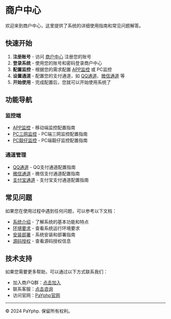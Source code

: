# 商户中心

欢迎来到商户中心，这里提供了系统的详细使用指南和常见问题解答。

## 快速开始

1. **注册账号** - 访问 [商户中心](https://merch.PaYphp.cn/) 注册您的账号
2. **登录系统** - 使用您的账号和密码登录商户中心
3. **配置监控** - 根据您的需求配置 [APP监控](./fqa/jk/APP.md) 或 PC监控
4. **设置通道** - 配置您的支付通道，如 [QQ通道](./fqa/td/qq.md)、[微信通道](./fqa/td/wx.md) 等
5. **开始使用** - 完成配置后，您就可以开始使用系统了

## 功能导航

### 监控端
- [APP监控](./fqa/jk/APP.md) - 移动端监控配置指南
- [PC三网监控](./fqa/jk/pcxd.md) - PC端三网监控配置指南
- [PC靓仔监控](./fqa/jk/pclz.md) - PC端靓仔监控配置指南

### 通道管理
- [QQ通道](./fqa/td/qq.md) - QQ支付通道配置指南
- [微信通道](./fqa/td/wx.md) - 微信支付通道配置指南
- [支付宝通道](./fqa/td/zfb.md) - 支付宝支付通道配置指南


## 常见问题

如果您在使用过程中遇到任何问题，可以参考以下文档：

- [系统介绍](../help/index.md) - 了解系统的基本功能和特点
- [环境要求](../help/runtime.md) - 查看系统运行环境要求
- [安装部署](../help/Setup.md) - 系统安装和部署指南
- [源码授权](../help/shop.md) - 查看源码授权信息

## 技术支持

如果您需要更多帮助，可以通过以下方式联系我们：

- 加入商户Q群：[点击加入](https://qm.qq.com/cgi-bin/qm/qr?k=hiPJrntFaxlzcF6pJ4swHNrXGxbv16Ek&jump_from=webapi&authKey=w1QVa8tZUkbAZSL6EoQIaoko1frqj+a67i2SRMgWGe/UvB+i8bvse5CdCXF3wJKS)
- 联系客服：[点击咨询](https://qm.qq.com/q/l8HDomqX4I)
- 访问官网：[PaYphp官网](https://PaYphp.cn/)

---

© 2024 PaYphp. 保留所有权利。
